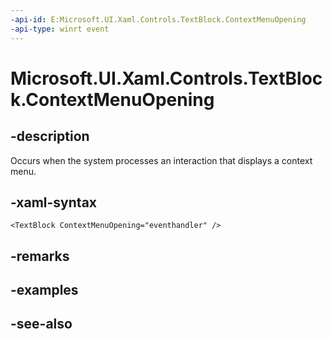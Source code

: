 ```yaml
---
-api-id: E:Microsoft.UI.Xaml.Controls.TextBlock.ContextMenuOpening
-api-type: winrt event
---
```


<!-- Event syntax
public event Windows.UI.Xaml.Controls.ContextMenuOpeningEventHandler ContextMenuOpening
-->

# Microsoft.UI.Xaml.Controls.TextBlock.ContextMenuOpening

## -description
Occurs when the system processes an interaction that displays a context menu.

## -xaml-syntax
```xaml
<TextBlock ContextMenuOpening="eventhandler" />
```


## -remarks

## -examples

## -see-also
